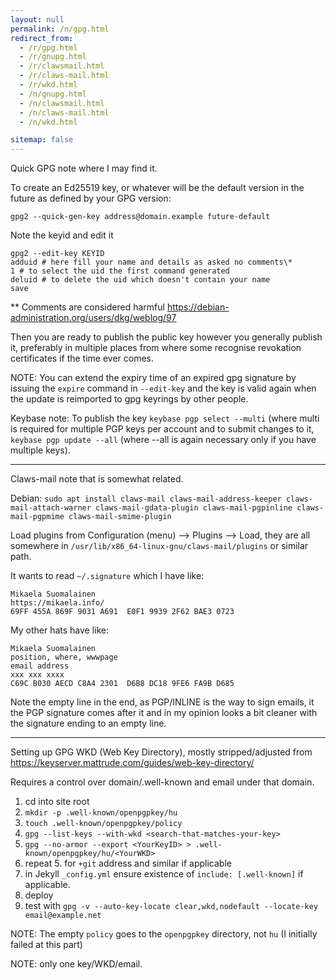 ```yaml
---
layout: null
permalink: /n/gpg.html
redirect_from:
  - /r/gpg.html
  - /r/gnupg.html
  - /r/clawsmail.html
  - /r/claws-mail.html
  - /r/wkd.html
  - /n/gnupg.html
  - /n/clawsmail.html
  - /n/claws-mail.html
  - /n/wkd.html

sitemap: false
---
```


Quick GPG note where I may find it.

To create an Ed25519 key, or whatever will be the default version in the
future as defined by your GPG version:

```
gpg2 --quick-gen-key address@domain.example future-default
```

Note the keyid and edit it

```
gpg2 --edit-key KEYID
adduid # here fill your name and details as asked no comments\*
1 # to select the uid the first command generated
deluid # to delete the uid which doesn't contain your name
save
```

*\* Comments are considered harmful https://debian-administration.org/users/dkg/weblog/97

Then you are ready to publish the public key however you generally publish
it, preferably in multiple places from where some recognise revokation
certificates if the time ever comes.

NOTE: You can extend the expiry time of an expired gpg signature by issuing
the `expire` command in `--edit-key` and the key is valid again when the
update is reimported to gpg keyrings by other people.

Keybase note: To publish the key `keybase pgp select --multi` (where multi
is required for multiple PGP keys per account and to submit changes to it,
`keybase pgp update --all` (where --all is again necessary only if you have
multiple keys).

* * * * *

Claws-mail note that is somewhat related.

Debian: `sudo apt install claws-mail claws-mail-address-keeper claws-mail-attach-warner claws-mail-gdata-plugin claws-mail-pgpinline claws-mail-pgpmime claws-mail-smime-plugin`

Load plugins from Configuration (menu) --> Plugins --> Load, they are all
somewhere in `/usr/lib/x86_64-linux-gnu/claws-mail/plugins` or similar path.

It wants to read `~/.signature` which I have like:

```
Mikaela Suomalainen
https://mikaela.info/
69FF 455A 869F 9031 A691  E0F1 9939 2F62 BAE3 0723

```

My other hats have like:

```
Mikaela Suomalainen
position, where, wwwpage
email address
xxx xxx xxxx
C69C B030 AECD C8A4 2301  D6B8 DC18 9FE6 FA9B D685

```

Note the empty line in the end, as PGP/INLINE is the way to sign emails,
it the PGP signature comes after it and in my opinion looks a bit cleaner
with the signature ending to an empty line.

* * * * *

Setting up GPG WKD (Web Key Directory), mostly stripped/adjusted from
https://keyserver.mattrude.com/guides/web-key-directory/

Requires a control over domain/.well-known and email under that domain.

1. cd into site root
2. `mkdir -p .well-known/openpgpkey/hu`
3. `touch .well-known/openpgpkey/policy`
4. `gpg --list-keys --with-wkd <search-that-matches-your-key>`
5. `gpg --no-armor --export <YourKeyID> > .well-known/openpgpkey/hu/<YourWKD>`
6. repeat 5. for `+git` address and similar if applicable
7. in Jekyll `_config.yml` ensure existence of `include: [.well-known]` if
   applicable.
8. deploy
9. test with `gpg -v --auto-key-locate clear,wkd,nodefault --locate-key email@example.net`

NOTE: The empty `policy` goes to the `openpgpkey` directory, not `hu` (I
initially failed at this part)

NOTE: only one key/WKD/email.
